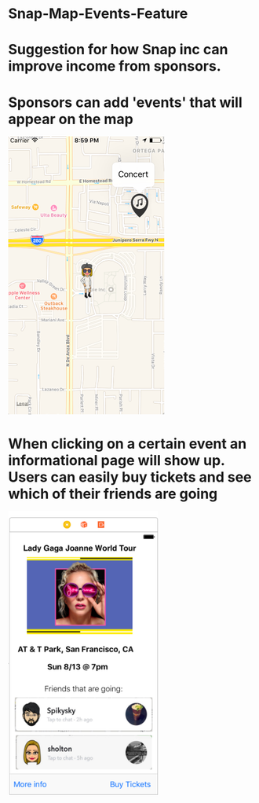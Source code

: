# Snap-Map-Events-Feature

# Suggestion for how Snap inc can improve income from sponsors.

# Sponsors can add 'events' that will appear on the map
![Screenshot](https://github.com/vildevev/Snap-Map-Events-Feature/blob/master/Snap%20Map%20Events%20Feature/Assets.xcassets/MapExample.imageset/MapExample.png)

# When clicking on a certain event an informational page will show up. Users can easily buy tickets and see which of their friends are going
![Screenshot](https://github.com/vildevev/Snap-Map-Events-Feature/blob/master/Snap%20Map%20Events%20Feature/Assets.xcassets/Storyboard.imageset/Storyboard.png)
